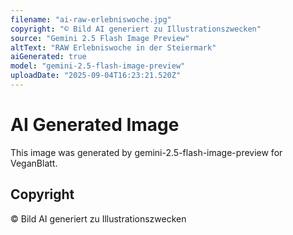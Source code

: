 ```yaml
---
filename: "ai-raw-erlebniswoche.jpg"
copyright: "© Bild AI generiert zu Illustrationszwecken"
source: "Gemini 2.5 Flash Image Preview"
altText: "RAW Erlebniswoche in der Steiermark"
aiGenerated: true
model: "gemini-2.5-flash-image-preview"
uploadDate: "2025-09-04T16:23:21.520Z"
---
```


# AI Generated Image

This image was generated by gemini-2.5-flash-image-preview for VeganBlatt.

## Copyright
© Bild AI generiert zu Illustrationszwecken
